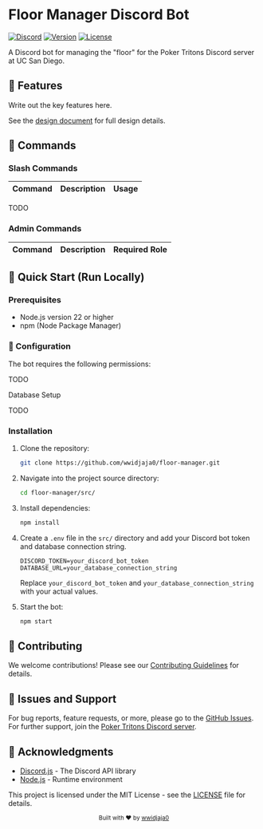 # Floor Manager Discord Bot

[![Discord](https://img.shields.io/discord/1328881859597307987?color=7289da&logo=discord&logoColor=white)](https://discord.gg/9Fpt5wm84V)
[![Version](https://img.shields.io/badge/version-0.0.1-blue.svg)](https://github.com/wwidjaja0/floor-manager)
[![License](https://img.shields.io/badge/license-MIT-green.svg)](LICENSE)

A Discord bot for managing the "floor" for the Poker Tritons Discord server at UC San Diego.

## 🌟 Features

Write out the key features here.

See the [design document](doc/design.md) for full design details.

## 📖 Commands

### Slash Commands

| Command | Description | Usage |
|---------|-------------|-------|

TODO

### Admin Commands

| Command | Description | Required Role |
|---------|-------------|---------------|

## 🚀 Quick Start (Run Locally)

### Prerequisites

- Node.js version 22 or higher
- npm (Node Package Manager)

### 🔧 Configuration

The bot requires the following permissions:

TODO

Database Setup

TODO

### Installation

1. Clone the repository:

    ```bash
    git clone https://github.com/wwidjaja0/floor-manager.git
    ```

2. Navigate into the project source directory:

    ```bash
    cd floor-manager/src/
    ```

3. Install dependencies:

    ```bash
    npm install
    ```

4. Create a `.env` file in the `src/` directory and add your Discord bot token and database connection string.

    ```env
    DISCORD_TOKEN=your_discord_bot_token
    DATABASE_URL=your_database_connection_string
    ```

   Replace `your_discord_bot_token` and `your_database_connection_string` with your actual values.

5. Start the bot:

    ```bash
    npm start
    ```

## 🤝 Contributing

We welcome contributions! Please see our [Contributing Guidelines](CONTRIBUTING.md) for details.

## 🐛 Issues and Support

For bug reports, feature requests, or more, please go to the [GitHub Issues](https://github.com/wwidjaja0/floor-manager/issues). For further support, join the [Poker Tritons Discord server](https://discord.gg/9Fpt5wm84V).

## 🙏 Acknowledgments

- [Discord.js](https://discord.js.org/) - The Discord API library
- [Node.js](https://nodejs.org/) - Runtime environment

This project is licensed under the MIT License - see the [LICENSE](LICENSE) file for details.

<!-- markdownlint-disable no-inline-html -->
<div align="center">
  <sub>Built with ❤️ by <a href="https://github.com/wwidjaja0">wwidjaja0</a></sub>
</div>
